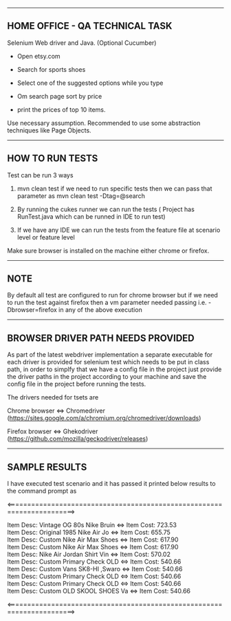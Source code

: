-------------------------------------
HOME OFFICE - QA TECHNICAL TASK
-------------------------------------

Selenium Web driver and Java. (Optional Cucumber)

- Open etsy.com

- Search for sports shoes

- Select one of the suggested options while you type

- Om search page sort by price

- print the prices of top 10 items.


Use necessary assumption. Recommended to use some abstraction techniques like Page Objects.

----------------
HOW TO RUN TESTS
----------------

Test can be run 3 ways

1) mvn clean test
if we need to run specific tests then we can pass that parameter as mvn clean test -Dtag=@search

2) By running the cukes runner we can run the tests ( Project has RunTest.java which can be runned in IDE to run test)

3) If we have any IDE we can run the tests from the feature file at scenario level or feature level

Make sure browser is installed on the machine either chrome or firefox.

-----------------
NOTE
----------------

By default all test are configured to run for chrome browser but if we need to run the test against firefox then a vm
parameter needed passing i.e. -Dbrowser=firefox in any of the above execution

----------------------------------
BROWSER DRIVER PATH NEEDS PROVIDED
----------------------------------

As part of the latest webdriver implementation a separate executable for each driver is provided for selenium test which
needs to be put in class path, in order to simplfy that we have a config file in the project just provide the driver
paths in the project according to your machine and save the config file in the project before running the tests.

The drivers needed for tsets are

Chrome browser <=> Chromedriver (https://sites.google.com/a/chromium.org/chromedriver/downloads)

Firefox browser <=> Ghekodriver (https://github.com/mozilla/geckodriver/releases)


-----------------------------------
SAMPLE RESULTS
-----------------------------------

I have executed test scenario and it has passed it printed below results to the command prompt as

<=======================================================================>



Item Desc: Vintage OG 80s Nike Bruin <=> Item Cost: 723.53<br/>
Item Desc: Original 1985 Nike Air Jo <=> Item Cost: 655.75<br/>
Item Desc: Custom Nike Air Max Shoes <=> Item Cost: 617.90<br/>
Item Desc: Custom Nike Air Max Shoes <=> Item Cost: 617.90<br/>
Item Desc: Nike Air Jordan Shirt Vin <=> Item Cost: 570.02<br/>
Item Desc: Custom Primary Check OLD  <=> Item Cost: 540.66<br/>
Item Desc: Custom Vans SK8-HI ,Swaro <=> Item Cost: 540.66<br/>
Item Desc: Custom Primary Check OLD  <=> Item Cost: 540.66<br/>
Item Desc: Custom Primary Check OLD  <=> Item Cost: 540.66<br/>
Item Desc: Custom OLD SKOOL SHOES Va <=> Item Cost: 540.66


<=======================================================================>
